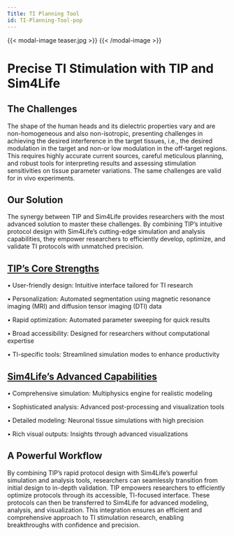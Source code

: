 ```yaml
---
Title: TI Planning Tool
id: TI-Planning-Tool-pop
---
```

{{< modal-image teaser.jpg >}}
{{< /modal-image >}}

# Precise TI Stimulation with TIP and Sim4Life

## The Challenges
The shape of the human heads and its dielectric properties vary and are non-homogeneous and also non-isotropic, presenting challenges in achieving the desired interference in the target tissues, i.e., the desired modulation in the target and non-or low modulation in the off-target regions. This requires highly accurate current sources, careful meticulous planning, and robust tools for interpreting results and assessing stimulation sensitivities on tissue parameter variations. The same challenges are valid for in vivo experiments. 

## Our Solution
The synergy between TIP and Sim4Life provides researchers with the most advanced solution to master these challenges. By combining TIP’s intuitive protocol design with Sim4Life’s cutting-edge simulation and analysis capabilities, they empower researchers to efficiently develop, optimize, and validate TI protocols with unmatched precision.

##  [TIP’s Core Strengths](https://itis.swiss/tools-and-systems/ti-planning/overview/)

• User-friendly design: Intuitive interface tailored for TI research

• Personalization: Automated segmentation using magnetic resonance imaging (MRI) and diffusion tensor imaging (DTI) data 

• Rapid optimization: Automated parameter sweeping for quick results

• Broad accessibility: Designed for researchers without computational expertise

• TI-specific tools: Streamlined simulation modes to enhance productivity

##  [Sim4Life’s Advanced Capabilities](https://sim4life.swiss/)

• Comprehensive simulation: Multiphysics engine for realistic modeling

• Sophisticated analysis: Advanced post-processing and visualization tools

• Detailed modeling: Neuronal tissue simulations with high precision

• Rich visual outputs: Insights through advanced visualizations

## A Powerful Workflow

By combining TIP’s rapid protocol design with Sim4Life’s powerful simulation and analysis tools, researchers can seamlessly transition from initial design to in-depth validation. TIP empowers researchers to efficiently optimize protocols through its accessible, TI-focused interface. These protocols can then be transferred to Sim4Life for advanced modeling, analysis, and visualization.
This integration ensures an efficient and comprehensive approach to TI stimulation research, enabling breakthroughs with confidence and precision.
